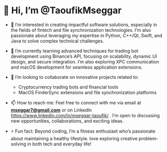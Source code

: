 # 👋 Hi, I’m @TaoufikMseggar

- 👀 I’m interested in creating impactful software solutions, especially in the fields of fintech and file synchronization technologies. I’m also passionate about leveraging my expertise in Python, C++/Qt, Swift, and Java to solve complex technical challenges.

- 🌱 I’m currently learning advanced techniques for trading bot development using Binance’s API, focusing on scalability, dynamic UI design, and secure integration. I’m also exploring XPC communication and macOS development for seamless application extensions.

- 💞️ I’m looking to collaborate on innovative projects related to:
  - Cryptocurrency trading bots and financial tools
  - MacOS FinderSync extensions and file synchronization platforms

- 📫 How to reach me: Feel free to connect with me via email at **mseggar7@gmail.com** or on LinkedIn https://www.linkedin.com/in/mseggar-taoufik/ . I’m open to discussing new opportunities, collaborations, and exciting ideas.

- ⚡ Fun fact: Beyond coding, I’m a fitness enthusiast who’s passionate about maintaining a healthy lifestyle. love exploring creative problem-solving in both tech and everyday life!

<!---
TaoufikMseggar/TaoufikMseggar is a ✨ special ✨ repository because its `README.md` (this file) appears on your GitHub profile.
You can click the Preview link to take a look at your changes.
--->
